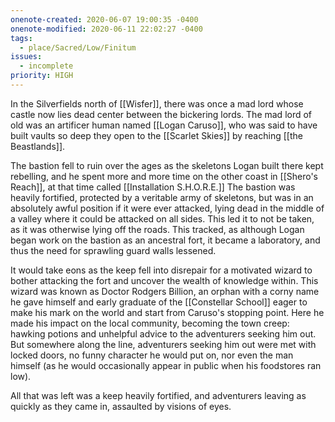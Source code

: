 ```yaml
---
onenote-created: 2020-06-07 19:00:35 -0400
onenote-modified: 2020-06-11 22:02:27 -0400
tags:
  - place/Sacred/Low/Finitum
issues:
  - incomplete
priority: HIGH
---
```

In the Silverfields north of [[Wisfer]], there was once a mad lord whose castle now lies dead center between the bickering lords. The mad lord of old was an artificer human named [[Logan Caruso]], who was said to have built vaults so deep they open to the [[Scarlet Skies]] by reaching [[the Beastlands]]. 

The bastion fell to ruin over the ages as the skeletons Logan built there kept rebelling, and he spent more and more time on the other coast in [[Shero's Reach]], at that time called [[Installation S.H.O.R.E.]] The bastion was heavily fortified, protected by a veritable army of skeletons, but was in an absolutely awful position if it were ever attacked, lying dead in the middle of a valley where it could be attacked on all sides. This led it to not be taken, as it was otherwise lying off the roads. This tracked, as although Logan began work on the bastion as an ancestral fort, it became a laboratory, and thus the need for sprawling guard walls lessened.

It would take eons as the keep fell into disrepair for a motivated wizard to bother attacking the fort and uncover the wealth of knowledge within. This wizard was known as Doctor Rodgers Billion, an orphan with a corny name he gave himself and early graduate of the [[Constellar School]] eager to make his mark on the world and start from Caruso's stopping point. Here he made his impact on the local community, becoming the town creep: hawking potions and unhelpful advice to the adventurers seeking him out. But somewhere along the line, adventurers seeking him out were met with locked doors, no funny character he would put on, nor even the man himself (as he would occasionally appear in public when his foodstores ran low).

All that was left was a keep heavily fortified, and adventurers leaving as quickly as they came in, assaulted by visions of eyes.